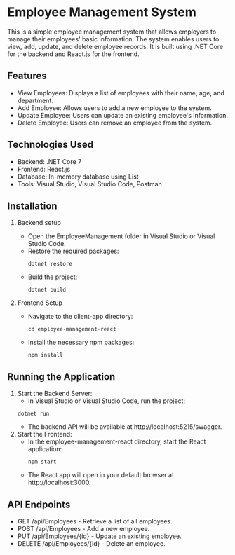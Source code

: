 # Employee Management System 
This is a simple employee management system that allows employers to manage their employees' basic information. The system enables users to view, add, update, and delete employee records. It is built using .NET Core for the backend and React.js for the frontend.
## Features
* View Employees: Displays a list of employees with their name, age, and department.
* Add Employee: Allows users to add a new employee to the system.
* Update Employee: Users can update an existing employee's information.
* Delete Employee: Users can remove an employee from the system.

## Technologies Used
* Backend: .NET Core 7
* Frontend: React.js
* Database: In-memory database using List<Employee>
* Tools: Visual Studio, Visual Studio Code, Postman
  
## Installation
1. Backend setup
   * Open the EmployeeManagement folder in Visual Studio or Visual Studio Code.
   * Restore the required packages:
     ```
     dotnet restore
     ```
   * Build the project:
     ```
     dotnet build
     ```

2. Frontend Setup
   * Navigate to the client-app directory:
     ```
     cd employee-management-react
     ```
   * Install the necessary npm packages:
     ```
     npm install
     ```
## Running the Application
1. Start the Backend Server:
   * In Visual Studio or Visual Studio Code, run the project:
   ```
   dotnet run
   ```
   * The backend API will be available at http://localhost:5215/swagger.
2. Start the Frontend:
   * In the employee-management-react directory, start the React application:
     ```
     npm start
     ```
   * The React app will open in your default browser at http://localhost:3000.
## API Endpoints
* GET /api/Employees - Retrieve a list of all employees.
* POST /api/Employees - Add a new employee.
* PUT /api/Employees/{id} - Update an existing employee.
* DELETE /api/Employees/{id} - Delete an employee.
